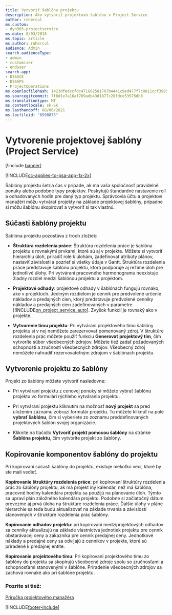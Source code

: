 ```yaml
---
title: Vytvoriť šablónu projektu
description: Ako vytvoriť projektovú šablónu v Project Service
author: ruhercul
ms.custom:
- dyn365-projectservice
ms.date: 8/03/2018
ms.topic: article
ms.author: ruhercul
audience: Admin
search.audienceType:
- admin
- customizer
- enduser
search.app:
- D365CE
- D365PS
- ProjectOperations
ms.openlocfilehash: 1423dfedccfdc471662581707b4441c9ed477f7c0811ccf3905af8c59f774f77
ms.sourcegitcommit: 7f8d1e7a16af769adb43d1877c28fdce53975db8
ms.translationtype: MT
ms.contentlocale: sk-SK
ms.lasthandoff: 08/06/2021
ms.locfileid: "6990875"
---
```

# <a name="create-a-project-template-project-service"></a>Vytvorenie projektovej šablóny (Project Service)

[!include [banner](../includes/psa-now-project-operations.md)]

[!INCLUDE[cc-applies-to-psa-app-1x-2x](../includes/cc-applies-to-psa-app-1x-2x.md)]

Šablóny projektu šetria čas v prípade, ak má vaša spoločnosť pravidelné ponuky alebo podobné typy projektov. Poskytujú štandardné nastavenie rolí a odhadovaných hodín pre daný typ projektu. Správcovia účtu a projektoví manažéri môžu vytvárať projekty na základe projektovej šablóny, prípadne si môžu šablónu skopírovať a vytvoriť si tak vlastnú.  
  
## <a name="components-of-project-template"></a>Súčasti šablóny projektu
 Šablóna projektu pozostáva z troch zložiek:  
  
- **Štruktúra rozdelenia práce**: Štruktúra rozdelenia práce je šablóna projektu s rovnakými prvkami, ktoré sú aj v projekte. Môžete si vytvoriť hierarchiu úloh, priradiť role k úlohám, zadefinovať atribúty plánov, nastaviť závislosti a pozrieť si všetky údaje v Gantt. Štruktúra rozdelenia práce predstavuje šablónu projektu, ktorá podporuje aj režime úloh pre jednotlivé úlohy. Pri vytváraní pracovného harmonogramu neexistuje žiadny rozdiel medzi šablónou projektu a projektom.  
  
- **Projektové odhady**: projektové odhady v šablónach fungujú rovnako, ako v projektoch. Jediným rozdielom je cenník pre predvolené určenie nákladov a predajných cien, ktorý predstavuje predvolené cenníky nákladov a predajných cien zadefinovaných v parametre [!INCLUDE[pn_project_service_auto](../includes/pn-project-service-auto.md)]. Zvyšok funkcií je rovnaký ako v projekte.  
  
- **Vytvorenie tímu projektu**: Pri vytváraní projektového tímu šablóny projektu si v nej nemôžete zarezervovať pomenovaný zdroj. V štruktúre rozdelenia prác môžete použiť funkciu **Generovať projektový tím**, čím vytvoríte súbor všeobecných zdrojov. Môžete tiež zadať požadovaných schopnosti a zručností všeobecných zdrojov. Všeobecný zdroj nemôžete nahradiť rezervovateľným zdrojom v šablónach projektu.  
  
## <a name="create-a-project-from-a-template"></a>Vytvorenie projektu zo šablóny  
 Projekt zo šablóny môžete vytvoriť nasledovne:  
  
-   Pri vytváraní projektu z cenovej ponuky si môžete vybrať šablónu projektu vo formulári rýchleho vytvárania projektu.  
  
-   Pri vytváraní projektu kliknutím na možnosť **nový projekt** sa pred uložením záznamu zobrazí formulár projektu. Tu môžete kliknúť na pole **vybrať šablónu**, čím si vyberiete zo zoznamu preddefinovaných projektových šablón svojej organizácie.  
  
-   Kliknite na tlačidlo **Vytvoriť projekt pomocou šablóny** na stránke **Šablóna projektu**, čím vytvoríte projekt zo šablóny.  
  
## <a name="copying-components-of-a-template-to-a-project"></a>Kopírovanie komponentov šablóny do projektu  
 Pri kopírovaní súčasti šablóny do projektu, existuje niekoľko vecí, ktoré by ste mali vedieť.  
  
 **Kopírovanie štruktúry rozdelenia práce**: pri kopírovaní štruktúry rozdelenia prác zo šablóny projektu, ak má projekt iný kalendár, než má šablóna, pracovné hodiny kalendára projektu sa použijú na plánovanie úloh. Týmto sa upraví plán záložného kalendára projektu. Podobne si začiatočný dátum prevezme aj prvá úloha na štruktúre rozdelenia práce. Ďalšie úlohy v pláne hierarchie sa teda budú aktualizovať na základe trvania a závislostí stanovených v štruktúre rozdelenia prác šablóny.  
  
 **Kopírovanie odhadov projektu**: pri kopírovaní medziprojektových odhadov sa cenníky aktualizujú na základe vlastníctva jednotiek projektu pre cenník obstarávacej ceny a zákazníka pre cenník predajnej ceny. Jednotkové náklady a predajné ceny sa odvíjajú z cenníkov v projekte, ktoré sú priradené k predajnej entite.  
  
 **Kopírovanie projektového tímu**: Pri kopírovaní projektového tímu zo šablóny do projektu sa skopírujú všeobecné zdroje spolu so zručnosťami a schopnosťami stanovenými v šablóne. Priradenie všeobecných zdrojov sa zachová rovnaké ako pri šablóne projektu.  
  
### <a name="see-also"></a>Pozrite si tiež:  
 [Príručka projektového manažéra](../psa/project-manager-guide.md)


[!INCLUDE[footer-include](../includes/footer-banner.md)]